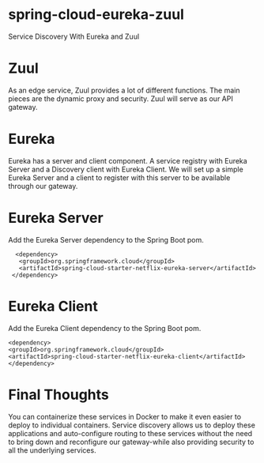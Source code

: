 # spring-cloud-eureka-zuul

Service Discovery With Eureka and Zuul
# Zuul
  As an edge service, Zuul provides a lot of different functions. The main pieces are the dynamic proxy and security.
  Zuul will serve as our API gateway.
  
# Eureka
  Eureka has a server and client component. A service registry with Eureka Server and a Discovery client with Eureka Client. We will set up a simple Eureka Server and a client                  to register with this server to be available through our gateway.
  
# Eureka Server
 Add the Eureka Server dependency to the Spring Boot pom.

	  <dependency>
	   <groupId>org.springframework.cloud</groupId>
	   <artifactId>spring-cloud-starter-netflix-eureka-server</artifactId>
	 </dependency>

# Eureka Client
Add the Eureka Client dependency to the Spring Boot pom.

	<dependency>
	<groupId>org.springframework.cloud</groupId>
	<artifactId>spring-cloud-starter-netflix-eureka-client</artifactId>
	</dependency>
  
  	
# Final Thoughts
  You can containerize these services in Docker to make it even easier to deploy to individual containers.
  Service discovery allows us to deploy these applications and auto-configure routing to these services without the need to bring down and reconfigure our gateway-while also providing    security to all the underlying services.
